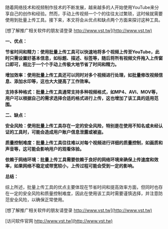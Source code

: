 随着网络技术和视频制作技术的不断发展，越来越多的人开始使用YouTube来分享自己的创作和经验。然而，手动上传视频一个个的往往太过繁琐，这时候就需要使用到批量上传工具。接下来，本文将会从优点和缺点两个方面来探讨这种工具。

[想了解推广相关软件的朋友请登录 http://www.vst.tw](http://www.vst.tw)

**一、优点：**

**节省时间和精力：使用批量上传工具可以快速地将多个视频上传至YouTube，此时只需设置好基本信息，如标题、描述、标签等，随后将所有视频文件拖入上传窗口即可，相比于一个个手动上传极大地节省了时间和精力。**

**增加效率：使用批量上传工具还可以同时对多个视频进行处理，如批量修改视频信息、添加水印等，这也大大提高了工作效率。**

**支持多种格式：批量上传工具通常支持多种视频格式，如MP4、AVI、MOV等，用户可以根据自己的需求选择合适的格式进行上传，这也增加了该工具的适用范围。**

**二、缺点：**

**安全风险：使用批量上传工具存在一定的安全风险，特别是在使用不知名或未经认证的工具时，可能会造成用户账户信息泄露或被盗。**

**质量控制难度：批量上传工具往往难以对每个视频进行详细的质量控制，如画质和声音等，这可能会影响用户的观看体验。**

**依赖于网络环境：批量上传工具需要依赖于良好的网络环境来确保上传速度和效率，如果网络不稳定或带宽较小，上传过程可能会受到一定的影响。**

**总结：**

综上所述，批量上传工具的优点主要体现在节省时间和提高效率方面，但同时也存在一定的安全风险和质量控制难度，因此在使用该工具时需要谨慎选择，并注意防范安全风险，以确保正常使用。

[想了解推广相关软件的朋友请登录 http://www.vst.tw](http://www.vst.tw)


[访问软件官网 http://www.vst.tw](http://www.vst.tw)
